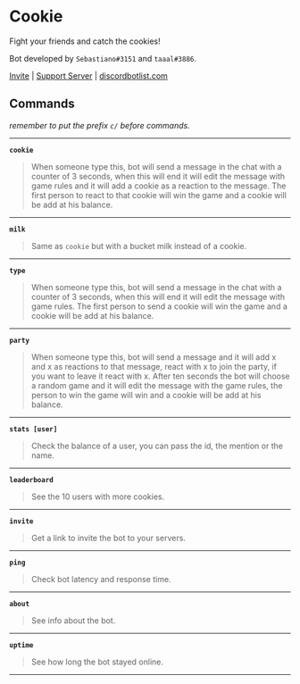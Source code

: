 # **Cookie**
Fight your friends and catch the cookies!

Bot developed by `Sebastiano#3151` and `taaal#3886`.

[Invite](https://discord.com/oauth2/authorize?client_id=638483485417406495&permissions=84032&scope=bot) | [Support Server](https://discord.gg/vCUpW9E) | [discordbotlist.com](https://discordbotlist.com/bots/cookie-fighter)

## Commands
*remember to put the prefix `c/` before commands.*

---
**`cookie`**
> When someone type this, bot will send a message in the chat with a counter of 3 seconds, when this will end it will edit the message with game rules and it will add a cookie as a reaction to the message. 
The first person to react to that cookie will win the game and a cookie will be add at his balance.

---
**`milk`**
> Same as `cookie` but with a bucket milk instead of a cookie.

---
**`type`**
> When someone type this, bot will send a message in the chat with a counter of 3 seconds, when this will end it will edit the message with game rules.
The first person to send a cookie will win the game and a cookie will be add at his balance.

---
**`party`**
> When someone type this, bot will send a message and it will add x and x as reactions to that message, react with x to join the party, if you want to leave it react with x.
After ten seconds the bot will choose a random game and it will edit the message with the game rules, the person to win the game will win and a cookie will be add at his balance.

---
**`stats [user]`**
> Check the balance of a user, you can pass the id, the mention or the name.

---
**`leaderboard`**
> See the 10 users with more cookies.

---
**`invite`**
> Get a link to invite the bot to your servers.

---
**`ping`**
> Check bot latency and response time.

---
**`about`**
> See info about the bot.

---
**`uptime`**
> See how long the bot stayed online.

---
